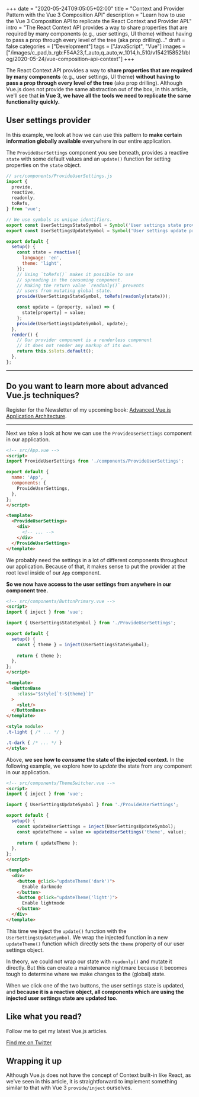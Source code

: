 +++
date = "2020-05-24T09:05:05+02:00"
title = "Context and Provider Pattern with the Vue 3 Composition API"
description = "Learn how to use the Vue 3 Composition API to replicate the React Context and Provider API."
intro = "The React Context API provides a way to share properties that are required by many components (e.g., user settings, UI theme) without having to pass a prop through every level of the tree (aka prop drilling)..."
draft = false
categories = ["Development"]
tags = ["JavaScript", "Vue"]
images = ["/images/c_pad,b_rgb:F54A23,f_auto,q_auto,w_1014,h_510/v1542158521/blog/2020-05-24/vue-composition-api-context"]
+++

The React Context API provides a way to **share properties that are required by many components** (e.g., user settings, UI theme) **without having to pass a prop through every level of the tree** (aka prop drilling). Although Vue.js does not provide the same abstraction out of the box, in this article, we'll see that **in Vue 3, we have all the tools we need to replicate the same functionality quickly.**

## User settings provider

In this example, we look at how we can use this pattern to **make certain information globally available** everywhere in our entire application.

The `ProvideUserSettings` component you see beneath, provides a reactive `state` with some default values and an `update()` function for setting properties on the `state` object.

```js
// src/components/ProvideUserSettings.js 
import {
  provide,
  reactive,
  readonly,
  toRefs,
} from 'vue';

// We use symbols as unique identifiers.
export const UserSettingsStateSymbol = Symbol('User settings state provider identifier');
export const UserSettingsUpdateSymbol = Symbol('User settings update provider identifier');

export default {
  setup() {
    const state = reactive({
      language: 'en',
      theme: 'light',
    });
    // Using `toRefs()` makes it possible to use
    // spreading in the consuming component.
    // Making the return value `readonly()` prevents
    // users from mutating global state.
    provide(UserSettingsStateSymbol, toRefs(readonly(state)));

    const update = (property, value) => {
      state[property] = value;
    };
    provide(UserSettingsUpdateSymbol, update);
  },
  render() {
    // Our provider component is a renderless component
    // it does not render any markup of its own.
    return this.$slots.default();
  },
};
```

<div>
  <hr class="c-hr">
  <div class="c-service-info">
    <h2>Do you want to learn more about advanced Vue.js techniques?</h2>
    <p class="c-service-info__body">
      Register for the Newsletter of my upcoming book: <a class="c-anchor" href="https://oberlehner.us20.list-manage.com/subscribe?u=8476a98c5640f6c7b5530ea57&id=8b26bf120b" data-event-category="link" data-event-action="click: newsletter" data-event-label="Newsletter (article content)">Advanced Vue.js Application Architecture</a>.
    </p>
  </div>
  <hr class="c-hr">
</div>

Next we take a look at how we can use the `ProvideUserSettings` component in our application.

```html
<!-- src/App.vue -->
<script>
import ProvideUserSettings from './components/ProvideUserSettings';

export default {
  name: 'App',
  components: {
    ProvideUserSettings,
  },
};
</script>

<template>
  <ProvideUserSettings>
    <div>
      <!-- ... -->
    </div>
  </ProvideUserSettings>
</template>
```

We probably need the settings in a lot of different components throughout our application. Because of that, it makes sense to put the provider at the root level inside of our `App` component.

**So we now have access to the user settings from anywhere in our component tree.**

```html
<!-- src/components/ButtonPrimary.vue -->
<script>
import { inject } from 'vue';

import { UserSettingsStateSymbol } from './ProvideUserSettings';

export default {
  setup() {
    const { theme } = inject(UserSettingsStateSymbol);
    
    return { theme };
  },
};
</script>

<template>
  <ButtonBase
    :class="$style[`t-${theme}`]"
  >
    <slot/>
  </ButtonBase>
</template>

<style module>
.t-light { /* ... */ }

.t-dark { /* ... */ }
</style>
```

Above, **we see how to *consume* the state of the injected context.** In the following example, we explore how to *update* the state from any component in our application.

```html
<!-- src/components/ThemeSwitcher.vue -->
<script>
import { inject } from 'vue';

import { UserSettingsUpdateSymbol } from './ProvideUserSettings';

export default {
  setup() {
    const updateUserSettings = inject(UserSettingsUpdateSymbol);
    const updateTheme = value => updateUserSettings('theme', value);
    
    return { updateTheme };
  },
};
</script>

<template>
  <div>
    <button @click="updateTheme('dark')">
      Enable darkmode
    </button>
    <button @click="updateTheme('light')">
      Enable lightmode
    </button>
  </div>
</template>
```

This time we inject the `update()` function with the `UserSettingsUpdateSymbol`. We wrap the injected function in a new `updateTheme()` function which directly sets the `theme` property of our user settings object.

In theory, we could not wrap our state with `readonly()` and mutate it directly. But this can create a maintenance nightmare because it becomes tough to determine where we make changes to the (global) state.

When we click one of the two buttons, the user settings state is updated, and **because it is a reactive object, all components which are using the injected user settings state are updated too.**

<div class="c-content__broad">
  <div class="c-twitter-teaser">
    <div class="c-twitter-teaser__content">
      <h2 class="c-twitter-teaser__headline">Like what you read?</h2>
      <p class="c-twitter-teaser__body">
        Follow me to get my latest Vue.js articles.
      </p>
      <a class="c-button c-button--outline c-twitter-teaser__button" rel="nofollow" href="https://twitter.com/maoberlehner" data-event-category="link" data-event-action="click: contact" data-event-label="Twitter (article content)">
        Find me on Twitter
      </a>
    </div>
  </div>
</div>

## Wrapping it up

Although Vue.js does not have the concept of Context built-in like React, as we've seen in this article, it is straightforward to implement something similar to that with Vue 3 `provide/inject` ourselves.
